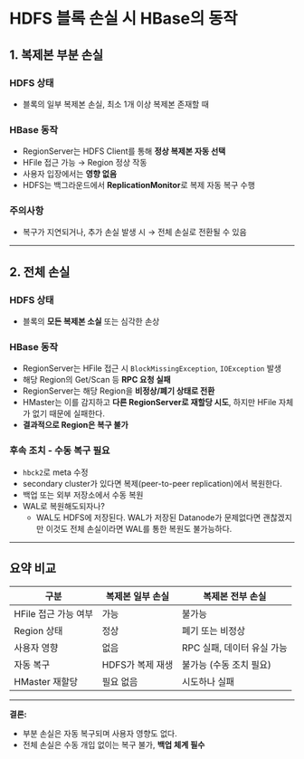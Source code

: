# HDFS 블록 손실 시 HBase의 동작

## 1. 복제본 부분 손실

### HDFS 상태
- 블록의 일부 복제본 손실, 최소 1개 이상 복제본 존재할 때

### HBase 동작
- RegionServer는 HDFS Client를 통해 **정상 복제본 자동 선택**
- HFile 접근 가능 → Region 정상 작동
- 사용자 입장에서는 **영향 없음**
- HDFS는 백그라운드에서 **ReplicationMonitor**로 복제 자동 복구 수행

### 주의사항
- 복구가 지연되거나, 추가 손실 발생 시 → 전체 손실로 전환될 수 있음

---

## 2. 전체 손실

### HDFS 상태
- 블록의 **모든 복제본 소실** 또는 심각한 손상

### HBase 동작
- RegionServer는 HFile 접근 시 `BlockMissingException`, `IOException` 발생
- 해당 Region의 Get/Scan 등 **RPC 요청 실패**
- RegionServer는 해당 Region을 **비정상/폐기 상태로 전환**
- HMaster는 이를 감지하고 **다른 RegionServer로 재할당 시도**, 하지만 HFile 자체가 없기 때문에 실패한다.
- **결과적으로 Region은 복구 불가**

### 후속 조치 - 수동 복구 필요
- `hbck2`로 meta 수정
- secondary cluster가 있다면 복제(peer-to-peer replication)에서 복원한다.
- 백업 또는 외부 저장소에서 수동 복원
- WAL로 복원해도되자나?
  - WAL도 HDFS에 저장된다. WAL가 저장된 Datanode가 문제없다면 괜찮겠지만 이것도 전체 손실이라면 WAL를 통한 복원도 불가능하다. 

---

## 요약 비교

| 구분 | 복제본 일부 손실 | 복제본 전부 손실 |
|------|------------------|------------------|
| HFile 접근 가능 여부 | 가능 | 불가능 |
| Region 상태 | 정상 | 폐기 또는 비정상 |
| 사용자 영향 | 없음 | RPC 실패, 데이터 유실 가능 |
| 자동 복구 | HDFS가 복제 재생 | 불가능 (수동 조치 필요) |
| HMaster 재할당 | 필요 없음 | 시도하나 실패 |

---

**결론:**  
- 부분 손실은 자동 복구되며 사용자 영향도 없다.
- 전체 손실은 수동 개입 없이는 복구 불가, **백업 체계 필수**
